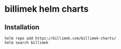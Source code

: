 # billimek helm charts

## Installation

```console
helm repo add https://billimek.com/billimek-charts/
helm search billimek
```
